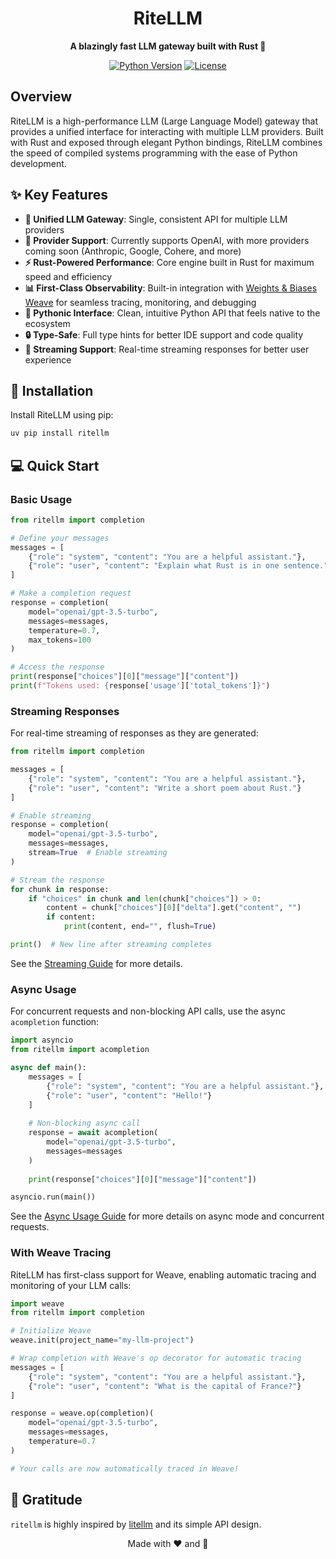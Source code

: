 <div align="center">

# RiteLLM

**A blazingly fast LLM gateway built with Rust 🦀**

[![Python Version](https://img.shields.io/badge/python-3.12+-blue.svg)](https://www.python.org/downloads/)
[![License](https://img.shields.io/badge/license-MIT-green.svg)](LICENSE)

</div>

## Overview

RiteLLM is a high-performance LLM (Large Language Model) gateway that provides a unified interface for interacting with multiple LLM providers. Built with Rust and exposed through elegant Python bindings, RiteLLM combines the speed of compiled systems programming with the ease of Python development.

## ✨ Key Features

- **🚀 Unified LLM Gateway**: Single, consistent API for multiple LLM providers
- **🔌 Provider Support**: Currently supports OpenAI, with more providers coming soon (Anthropic, Google, Cohere, and more)
- **⚡ Rust-Powered Performance**: Core engine built in Rust for maximum speed and efficiency
- **📊 First-Class Observability**: Built-in integration with [Weights & Biases Weave](https://wandb.ai/site/weave) for seamless tracing, monitoring, and debugging
- **🐍 Pythonic Interface**: Clean, intuitive Python API that feels native to the ecosystem
- **🔒 Type-Safe**: Full type hints for better IDE support and code quality
- **🌊 Streaming Support**: Real-time streaming responses for better user experience

## 🚀 Installation

Install RiteLLM using pip:

```bash
uv pip install ritellm
```

## 💻 Quick Start

### Basic Usage

```python
from ritellm import completion

# Define your messages
messages = [
    {"role": "system", "content": "You are a helpful assistant."},
    {"role": "user", "content": "Explain what Rust is in one sentence."}
]

# Make a completion request
response = completion(
    model="openai/gpt-3.5-turbo",
    messages=messages,
    temperature=0.7,
    max_tokens=100
)

# Access the response
print(response["choices"][0]["message"]["content"])
print(f"Tokens used: {response['usage']['total_tokens']}")
```

### Streaming Responses

For real-time streaming of responses as they are generated:

```python
from ritellm import completion

messages = [
    {"role": "system", "content": "You are a helpful assistant."},
    {"role": "user", "content": "Write a short poem about Rust."}
]

# Enable streaming
response = completion(
    model="openai/gpt-3.5-turbo",
    messages=messages,
    stream=True  # Enable streaming
)

# Stream the response
for chunk in response:
    if "choices" in chunk and len(chunk["choices"]) > 0:
        content = chunk["choices"][0]["delta"].get("content", "")
        if content:
            print(content, end="", flush=True)

print()  # New line after streaming completes
```

See the [Streaming Guide](https://geekyrakshit.dev/ritellm/guides/quickstart/) for more details.

### Async Usage

For concurrent requests and non-blocking API calls, use the async `acompletion` function:

```python
import asyncio
from ritellm import acompletion

async def main():
    messages = [
        {"role": "system", "content": "You are a helpful assistant."},
        {"role": "user", "content": "Hello!"}
    ]
    
    # Non-blocking async call
    response = await acompletion(
        model="openai/gpt-3.5-turbo",
        messages=messages
    )
    
    print(response["choices"][0]["message"]["content"])

asyncio.run(main())
```

See the [Async Usage Guide](https://geekyrakshit.dev/ritellm/guides/async-usage/) for more details on async mode and concurrent requests.

### With Weave Tracing

RiteLLM has first-class support for Weave, enabling automatic tracing and monitoring of your LLM calls:

```python
import weave
from ritellm import completion

# Initialize Weave
weave.init(project_name="my-llm-project")

# Wrap completion with Weave's op decorator for automatic tracing
messages = [
    {"role": "system", "content": "You are a helpful assistant."},
    {"role": "user", "content": "What is the capital of France?"}
]

response = weave.op(completion)(
    model="openai/gpt-3.5-turbo",
    messages=messages,
    temperature=0.7
)

# Your calls are now automatically traced in Weave!
```

## 🙏 Gratitude

`ritellm` is highly inspired by [litellm](https://github.com/BerriAI/litellm) and its simple API design.

<div align="center">
Made with ❤️ and 🦀
</div>

